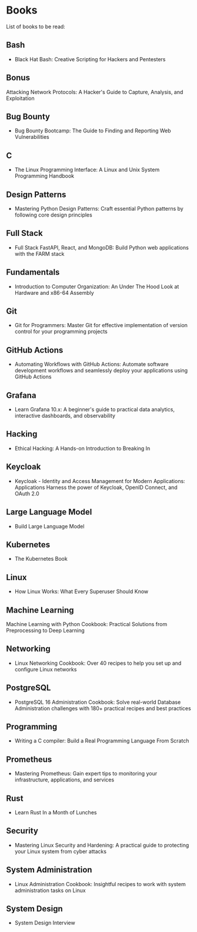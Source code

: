 # Books

List of books to be read:

## Bash

- Black Hat Bash: Creative Scripting for Hackers and Pentesters

## Bonus

Attacking Network Protocols: A Hacker's Guide to Capture, Analysis, and Exploitation

## Bug Bounty

- Bug Bounty Bootcamp: The Guide to Finding and Reporting Web Vulnerabilities

## C

- The Linux Programming Interface: A Linux and Unix System Programming Handbook

## Design Patterns

- Mastering Python Design Patterns: Craft essential Python patterns by following core design principles

## Full Stack

- Full Stack FastAPI, React, and MongoDB: Build Python web applications with the FARM stack

## Fundamentals

- Introduction to Computer Organization: An Under The Hood Look at Hardware and x86-64 Assembly

## Git

- Git for Programmers: Master Git for effective implementation of version control for your programming projects

## GitHub Actions

- Automating Workflows with GitHub Actions: Automate software development workflows and seamlessly deploy your applications using GitHub Actions

## Grafana

- Learn Grafana  10.x: A beginner's guide to practical data analytics, interactive dashboards, and observability

## Hacking

- Ethical Hacking: A Hands-on Introduction to Breaking In

## Keycloak

- Keycloak - Identity and Access Management for Modern Applications: Applications Harness the power of Keycloak, OpenID Connect, and OAuth 2.0

## Large Language Model

- Build Large Language Model

## Kubernetes

- The Kubernetes Book

## Linux

- How Linux Works: What Every Superuser Should Know

## Machine Learning

Machine Learning with Python Cookbook: Practical Solutions from Preprocessing to Deep Learning

## Networking

- Linux Networking Cookbook: Over 40 recipes to help you set up and configure Linux networks

## PostgreSQL

- PostgreSQL 16 Administration Cookbook: Solve real-world Database Administration challenges with 180+ practical recipes and best practices

## Programming

- Writing a C compiler: Build a Real Programming Language From Scratch

## Prometheus

- Mastering Prometheus: Gain expert tips to monitoring your infrastructure, applications, and services

## Rust

- Learn Rust In a Month of Lunches

## Security

- Mastering Linux Security and Hardening: A practical guide to protecting your Linux system from cyber attacks

## System Administration

- Linux Administration Cookbook: Insightful recipes to work with system administration tasks on Linux

## System Design

- System Design Interview
